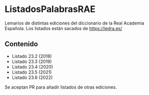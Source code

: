 # ListadosPalabrasRAE
Lemarios de distintas ediciones del diccionario de la Real Academia Española. Los listados están sacados de https://iedra.es/

## Contenido
- Listado 23.2 (2018)
- Listado 23.3 (2019)
- Listado 23.4 (2020)
- Listado 23.5 (2021)
- Listado 23.6 (2022)

Se aceptan PR para añadir listados de otras ediciones.
